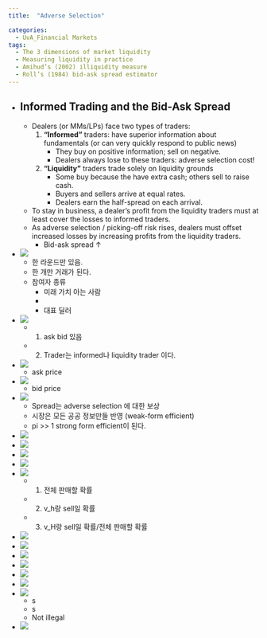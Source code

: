 ```yaml
---
title:  "Adverse Selection"

categories:
  - UvA_Financial Markets
tags:
  - The 3 dimensions of market liquidity
  - Measuring liquidity in practice
  - Amihud’s (2002) illiquidity measure
  - Roll’s (1984) bid-ask spread estimator
---
```


- ## Informed Trading and the Bid-Ask Spread
    - Dealers (or MMs/LPs) face two types of traders:
      1. **“Informed”** traders: have superior information about fundamentals (or can very quickly respond to public news)
         - They buy on positive information; sell on negative.
         - Dealers always lose to these traders: adverse selection cost!
      2. **“Liquidity”** traders trade solely on liquidity grounds
         - Some buy because the have extra cash; others sell to raise cash.
         - Buyers and sellers arrive at equal rates.
         - Dealers earn the half-spread on each arrival.
    - To stay in business, a dealer’s profit from the liquidity traders must at least cover the losses to informed traders.
    - As adverse selection / picking-off risk rises, dealers must offset
increased losses by increasing profits from the liquidity traders.
      - Bid-ask spread ↑
- ![](2021-09-28-09-22-59.png)
  - 한 라운드만 있음.
  - 한 개만 거래가 된다.
  - 참여자 종류
    - 미래 가치 아는 사람
    - 
    - 대표 딜러
- ![](2021-09-28-09-26-00.png)
  - 1. ask bid 있음
  - 2. Trader는 informed나 liquidity trader 이다.
- ![](2021-09-28-09-28-18.png)
  - ask price
- ![](2021-09-28-09-31-42.png)
  - bid price
- ![](2021-09-28-09-32-53.png)
  - Spread는 adverse selection 에 대한 보상
  - 시장은 모든 공공 정보만들 반영 (weak-form efficient)
  - pi >> 1 strong form efficient이 된다.
- ![](2021-09-28-09-48-17.png)
- ![](2021-09-28-09-56-24.png)
- ![](2021-09-28-09-59-08.png)
- ![](2021-09-28-10-09-50.png)
- ![](2021-09-28-10-10-43.png)
  - 1. 전체 판매할 확률
  - 2. v_h랑 sell일 확률
  - 3. v_H랑 sell일 확률/전체 판매할 확률
- ![](2021-09-28-10-13-37.png)
- ![](2021-09-28-10-17-46.png)
- ![](2021-09-28-10-36-08.png)
- ![](2021-09-28-10-37-35.png)
- ![](2021-09-28-10-38-36.png)
- ![](2021-09-28-10-39-45.png)
- ![](2021-09-28-10-40-48.png)
  - s
  - s
  - Not illegal
- ![](2021-09-28-10-47-13.png)